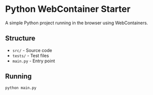 # Python WebContainer Starter

A simple Python project running in the browser using WebContainers.

## Structure
- `src/` - Source code
- `tests/` - Test files
- `main.py` - Entry point

## Running
```bash
python main.py
```